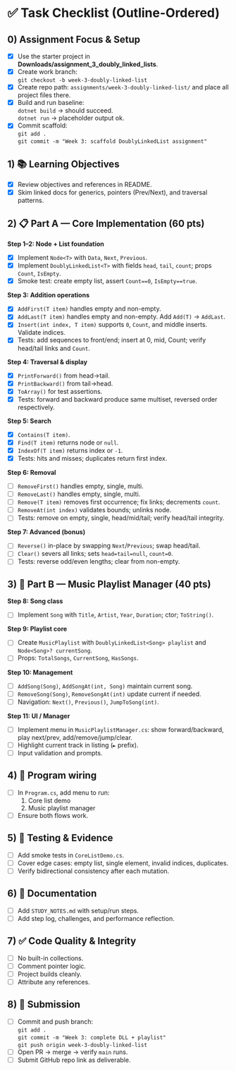 # ✅ Task Checklist (Outline-Ordered)

## 0) Assignment Focus & Setup
- [x] Use the starter project in **Downloads/assignment_3_doubly_linked_lists**.
- [x] Create work branch:  
  `git checkout -b week-3-doubly-linked-list`
- [x] Create repo path: `assignments/week-3-doubly-linked-list/` and place all project files there.
- [x] Build and run baseline:  
  `dotnet build` → should succeed.  
  `dotnet run` → placeholder output ok.
- [x] Commit scaffold:  
  `git add .`  
  `git commit -m "Week 3: scaffold DoublyLinkedList assignment"`

## 1) 📚 Learning Objectives
- [x] Review objectives and references in README.
- [x] Skim linked docs for generics, pointers (Prev/Next), and traversal patterns.

## 2) 📋 Part A — Core Implementation (60 pts)

**Step 1–2: Node + List foundation**
- [x] Implement `Node<T>` with `Data`, `Next`, `Previous`.
- [x] Implement `DoublyLinkedList<T>` with fields `head`, `tail`, `count`; props `Count`, `IsEmpty`.
- [x] Smoke test: create empty list, assert `Count==0`, `IsEmpty==true`.

**Step 3: Addition operations**
- [x] `AddFirst(T item)` handles empty and non-empty.
- [x] `AddLast(T item)` handles empty and non-empty. Add `Add(T)` → `AddLast`.
- [x] `Insert(int index, T item)` supports `0`, `Count`, and middle inserts. Validate indices.
- [x] Tests: add sequences to front/end; insert at 0, mid, Count; verify head/tail links and `Count`.

**Step 4: Traversal & display**
- [x] `PrintForward()` from head→tail.
- [x] `PrintBackward()` from tail→head.
- [x] `ToArray()` for test assertions.
- [x] Tests: forward and backward produce same multiset, reversed order respectively.

**Step 5: Search**
- [x] `Contains(T item)`.
- [x] `Find(T item)` returns node or `null`.
- [x] `IndexOf(T item)` returns index or `-1`.
- [x] Tests: hits and misses; duplicates return first index.

**Step 6: Removal**
- [ ] `RemoveFirst()` handles empty, single, multi.
- [ ] `RemoveLast()` handles empty, single, multi.
- [ ] `Remove(T item)` removes first occurrence; fix links; decrements `count`.
- [ ] `RemoveAt(int index)` validates bounds; unlinks node.
- [ ] Tests: remove on empty, single, head/mid/tail; verify head/tail integrity.

**Step 7: Advanced (bonus)**
- [ ] `Reverse()` in-place by swapping `Next`/`Previous`; swap head/tail.
- [ ] `Clear()` severs all links; sets `head=tail=null`, `count=0`.
- [ ] Tests: reverse odd/even lengths; clear from non-empty.

## 3) 🎵 Part B — Music Playlist Manager (40 pts)

**Step 8: Song class**
- [ ] Implement `Song` with `Title`, `Artist`, `Year`, `Duration`; ctor; `ToString()`.

**Step 9: Playlist core**
- [ ] Create `MusicPlaylist` with `DoublyLinkedList<Song> playlist` and `Node<Song>? currentSong`.
- [ ] Props: `TotalSongs`, `CurrentSong`, `HasSongs`.

**Step 10: Management**
- [ ] `AddSong(Song)`, `AddSongAt(int, Song)` maintain current song.
- [ ] `RemoveSong(Song)`, `RemoveSongAt(int)` update current if needed.
- [ ] Navigation: `Next()`, `Previous()`, `JumpToSong(int)`.

**Step 11: UI / Manager**
- [ ] Implement menu in `MusicPlaylistManager.cs`: show forward/backward, play next/prev, add/remove/jump/clear.
- [ ] Highlight current track in listing (`►` prefix).
- [ ] Input validation and prompts.

## 4) 🔌 Program wiring
- [ ] In `Program.cs`, add menu to run:  
  1) Core list demo  
  2) Music playlist manager
- [ ] Ensure both flows work.

## 5) 🧪 Testing & Evidence
- [ ] Add smoke tests in `CoreListDemo.cs`.
- [ ] Cover edge cases: empty list, single element, invalid indices, duplicates.
- [ ] Verify bidirectional consistency after each mutation.

## 6) 📝 Documentation
- [ ] Add `STUDY_NOTES.md` with setup/run steps.
- [ ] Add step log, challenges, and performance reflection.

## 7) ✅ Code Quality & Integrity
- [ ] No built-in collections.
- [ ] Comment pointer logic.
- [ ] Project builds cleanly.
- [ ] Attribute any references.

## 8) 🚀 Submission
- [ ] Commit and push branch:  
  `git add .`  
  `git commit -m "Week 3: complete DLL + playlist"`  
  `git push origin week-3-doubly-linked-list`
- [ ] Open PR → merge → verify `main` runs.
- [ ] Submit GitHub repo link as deliverable.